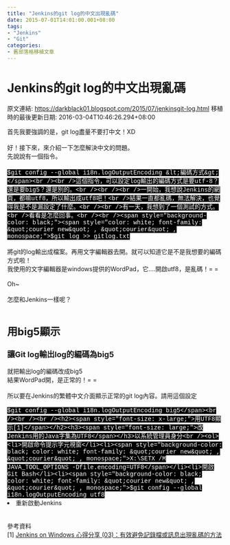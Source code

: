 ```yaml
---
title: "Jenkins的git log的中文出現亂碼"
date: 2015-07-01T14:01:00.001+08:00
tags: 
- "Jenkins"
- "Git"
categories:
- 舊部落格移植文章
---
```


# Jenkins的git log的中文出現亂碼

原文連結: https://darkblack01.blogspot.com/2015/07/jenkinsgit-log.html
移植時的最後更新日期: 2016-03-04T10:46:26.294+08:00

首先我要強調的是，git log盡量不要打中文！XD<br /><br />好！接下來，來介紹一下怎麼解決中文的問題。<br />先說說有一個指令。<br /><br /><span style="background-color: black; color: white; font-family: &quot;courier new&quot; , &quot;courier&quot; , monospace;">$git config --global i18n.logOutputEncoding &lt;編碼方式&gt;</span><br /><br />這個指令，可以設定log輸出的編碼方式是要utf-8？還是要big5？還是別的。<br /><br /><br />一開始，我想說Jenkins的網頁，都嘛utf8，所以輸出成utf8吧！<br />結果一直都亂碼，無法解決，也覺得我是不是漏設定了什麼。<br /><br />有一天，我想到了一個測試的方式。<br />看看是怎麼回事。<br /><br /><span style="background-color: black;"><span style="color: white; font-family: &quot;courier new&quot; , &quot;courier&quot; , monospace;">$git log &gt;&gt; gitlog.txt</span></span><br /><br />將git的log輸出成檔案。再用文字編輯器去開。就可以知道它是不是我想要的編碼方式啦！<br />我使用的文字編輯器是windows提供的WordPad，它....開啟utf8，是亂碼！= =<br /><br />Oh~<br /><br />怎麼和Jenkins一樣呢？<br /><br /><h2><span style="font-size: x-large;">用big5顯示</span></h2><h3><span style="font-size: large;">讓Git log輸出log的編碼為big5</span></h3>就把輸出log的編碼改成big5<br />結果WordPad開，是正常的！= =<br /><br />所以要在Jenkins的繁體中文介面顯示正常的git log內容。請用這個設定<br /><br /><span style="background-color: black; color: white; font-family: &quot;courier new&quot; , &quot;courier&quot; , monospace;">$git config --global i18n.logOutputEncoding big5</span><br /><br /><br /><h2><span style="font-size: x-large;">用UTF8顯示[1]</span></h2><h3><span style="font-size: large;">改Jenkins用的Java字集為UTF8</span></h3>以系統管理員身分<br /><ol><li>開啟命令提示字元視窗</li><li><span style="background-color: black; color: white; font-family: &quot;courier new&quot; , &quot;courier&quot; , monospace;">X:\SETX /M JAVA_TOOL_OPTIONS -Dfile.encoding=UTF8</span></li><li>開啟Git Bash</li><li><span style="background-color: black; color: white; font-family: &quot;courier new&quot; , &quot;courier&quot; , monospace;">$git config --global i18n.logOutputEncoding utf8</span></li><li>重新啟動Jenkins</li></ol><br /><br />參考資料<br />[1]&nbsp;<a href="http://blog.miniasp.com/post/2015/12/24/Jenkins-on-Windows-03-Avoid-messy-words-in-log-messages.aspx" target="_blank">Jenkins on Windows 心得分享 (03)：有效避免記錄檔或訊息出現亂碼的方法</a>
